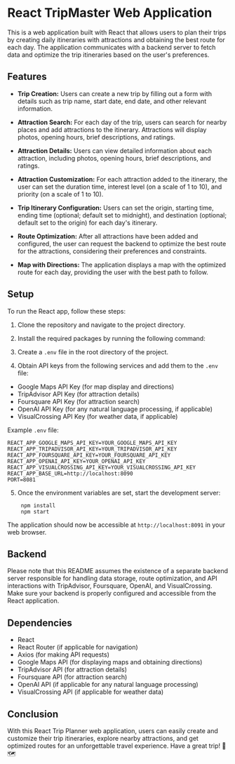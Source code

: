 # React TripMaster Web Application

This is a web application built with React that allows users to plan their trips by creating daily itineraries with attractions and obtaining the best route for each day. The application communicates with a backend server to fetch data and optimize the trip itineraries based on the user's preferences.

## Features

- **Trip Creation:** Users can create a new trip by filling out a form with details such as trip name, start date, end date, and other relevant information.

- **Attraction Search:** For each day of the trip, users can search for nearby places and add attractions to the itinerary. Attractions will display photos, opening hours, brief descriptions, and ratings.

- **Attraction Details:** Users can view detailed information about each attraction, including photos, opening hours, brief descriptions, and ratings.

- **Attraction Customization:** For each attraction added to the itinerary, the user can set the duration time, interest level (on a scale of 1 to 10), and priority (on a scale of 1 to 10).

- **Trip Itinerary Configuration:** Users can set the origin, starting time, ending time (optional; default set to midnight), and destination (optional; default set to the origin) for each day's itinerary.

- **Route Optimization:** After all attractions have been added and configured, the user can request the backend to optimize the best route for the attractions, considering their preferences and constraints.

- **Map with Directions:** The application displays a map with the optimized route for each day, providing the user with the best path to follow.

## Setup

To run the React app, follow these steps:

1. Clone the repository and navigate to the project directory.

2. Install the required packages by running the following command:
3. Create a `.env` file in the root directory of the project.

4. Obtain API keys from the following services and add them to the `.env` file:

- Google Maps API Key (for map display and directions)
- TripAdvisor API Key (for attraction details)
- Foursquare API Key (for attraction search)
- OpenAI API Key (for any natural language processing, if applicable)
- VisualCrossing API Key (for weather data, if applicable)

Example `.env` file:

    
    REACT_APP_GOOGLE_MAPS_API_KEY=YOUR_GOOGLE_MAPS_API_KEY
    REACT_APP_TRIPADVISOR_API_KEY=YOUR_TRIPADVISOR_API_KEY
    REACT_APP_FOURSQUARE_API_KEY=YOUR_FOURSQUARE_API_KEY
    REACT_APP_OPENAI_API_KEY=YOUR_OPENAI_API_KEY
    REACT_APP_VISUALCROSSING_API_KEY=YOUR_VISUALCROSSING_API_KEY
    REACT_APP_BASE_URL=http://localhost:8090
    PORT=8081

5. Once the environment variables are set, start the development server:
    
        npm install
        npm start

The application should now be accessible at `http://localhost:8091` in your web browser.

## Backend

Please note that this README assumes the existence of a separate backend server responsible for handling data storage, route optimization, and API interactions with TripAdvisor, Foursquare, OpenAI, and VisualCrossing. Make sure your backend is properly configured and accessible from the React application.

## Dependencies

- React
- React Router (if applicable for navigation)
- Axios (for making API requests)
- Google Maps API (for displaying maps and obtaining directions)
- TripAdvisor API (for attraction details)
- Foursquare API (for attraction search)
- OpenAI API (if applicable for any natural language processing)
- VisualCrossing API (if applicable for weather data)

## Conclusion

With this React Trip Planner web application, users can easily create and customize their trip itineraries, explore nearby attractions, and get optimized routes for an unforgettable travel experience. Have a great trip! 🚀🗺️
